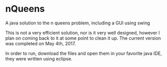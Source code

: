 # nQueens
A java solution to the n queens problem, including a GUI using swing

This is not a very efficient solution, nor is it very well designed, however I plan on coming back to it at some point to clean it up. The current version was completed on May 4th, 2017.

In order to run, download the files and open them in your favorite java IDE, they were written using eclipse.
